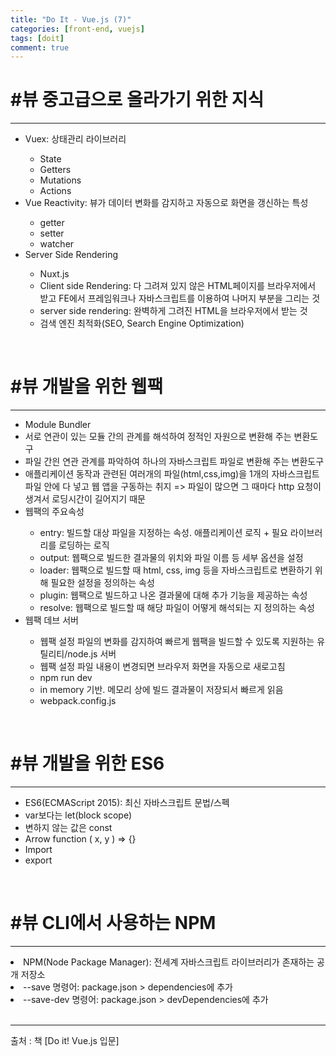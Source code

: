 ```yaml
---
title: "Do It - Vue.js (7)"
categories: [front-end, vuejs]
tags: [doit]
comment: true
---
```


<h1>#뷰 중고급으로 올라가기 위한 지식</h1>
<hr>
<ul>
	<li>Vuex: 상태관리 라이브러리</li>
	<ul>
		<li>State</li>
		<li>Getters</li>
		<li>Mutations</li>
		<li>Actions</li>
	</ul>
	<li>Vue Reactivity: 뷰가 데이터 변화를 감지하고 자동으로 화면을 갱신하는 특성</li>
	<ul>
		<li>getter</li>
		<li>setter</li>
		<li>watcher</li>
	</ul>
	<li>Server Side Rendering</li>
	<ul>
		<li>Nuxt.js</li>
		<li>Client side Rendering: 다 그려져 있지 않은 HTML페이지를 브라우저에서 받고 FE에서 프레임워크나 자바스크립트를 이용하여 나머지 부분을 그리는 것</li>
		<li>server side rendering: 완벽하게 그려진 HTML을 브라우저에서 받는 것</li>
		<li>검색 엔진 최적화(SEO, Search Engine Optimization)</li>
	</ul>
</ul>
<br>
<h1>#뷰 개발을 위한 웹팩</h1>
<hr>
<ul>
	<li>Module Bundler</li>
	<li>서로 연관이 있는 모듈 간의 관계를 해석하여 정적인 자원으로 변환해 주는 변환도구</li>
	<li>파일 간읜 연관 관계를 파악하여 하나의 자바스크립트 파일로 변환해 주는 변환도구</li>
	<li>애플리케이션 동작과 관련된 여러개의 파일(html,css,img)을 1개의 자바스크립트 파일 안에 다 넣고 웹 앱을 구동하는 취지 => 파일이 많으면 그 때마다 http 요청이 생겨서 로딩시간이 길어지기 때문</li>
	<li>웹팩의 주요속성</li>
	<ul>
		<li>entry: 빌드할 대상 파일을 지정하는 속성. 애플리케이션 로직 + 필요 라이브러리를 로딩하는 로직</li>
		<li>output: 웹팩으로 빌드한 결과물의 위치와 파일 이름 등 세부 옵션을 설정</li>
		<li>loader: 웹팩으로 빌드할 때 html, css, img 등을 자바스크립트로 변환하기 위해 필요한 설정을 정의하는 속성</li>
		<li>plugin: 웹팩으로 빌드하고 나온 결과물에 대해 추가 기능을 제공하는 속성</li>
		<li>resolve: 웹팩으로 빌드할 때 해당 파일이 어떻게 해석되는 지 정의하는 속성</li>
	</ul>
	<li>웹팩 데브 서버</li>
	<ul>
		<li>웹팩 설정 파일의 변화를 감지하여 빠르게 웹팩을 빌드할 수 있도록 지원하는 유틸리티/node.js 서버</li>
		<li>웹팩 설정 파일 내용이 변경되면 브라우저 화면을 자동으로 새로고침</li>
		<li>npm run dev</li>
		<li>in memory 기반. 메모리 상에 빌드 결과물이 저장되서 빠르게 읽음</li>
		<li>webpack.config.js</li>
	</ul>
</ul>
<br>
<h1>#뷰 개발을 위한 ES6 </h1>
<hr>
<ul>
	<li>ES6(ECMAScript 2015): 최신 자바스크립트 문법/스펙</li>
	<li>var보다는 let(block scope)</li>
	<li>변하지 않는 값은 const</li>
	<li>Arrow function ( x, y ) => {}</li>
	<li>Import</li>
	<li>export</li>
</ul>
<br>
<h1>#뷰 CLI에서 사용하는 NPM</h1>
<hr>
<li>NPM(Node Package Manager): 전세계 자바스크립트 라이브러리가 존재하는 공개 저장소</li>
<li>--save 명령어: package.json > dependencies에 추가</li>
<li>--save-dev 명령어: package.json > devDependencies에 추가</li>
<br>
<hr>
출처 : 책 [Do it! Vue.js 입문]
